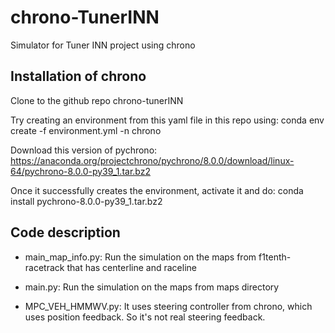 # chrono-TunerINN
Simulator for Tuner INN project using chrono

## Installation of chrono

Clone to the github repo chrono-tunerINN

Try creating an environment from this yaml file in this repo using:
conda env create -f environment.yml -n chrono

Download this version of pychrono: https://anaconda.org/projectchrono/pychrono/8.0.0/download/linux-64/pychrono-8.0.0-py39_1.tar.bz2

Once it successfully creates the environment, activate it and do:
conda install pychrono-8.0.0-py39_1.tar.bz2

## Code description
* main_map_info.py: Run the simulation on the maps from f1tenth-racetrack that has centerline and raceline

* main.py: Run the simulation on the maps from maps directory

* MPC_VEH_HMMWV.py: It uses steering controller from chrono, which uses position feedback. So it's not real steering feedback.


